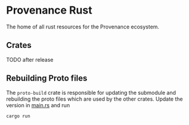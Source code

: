 # Provenance Rust

The home of all rust resources for the Provenance ecosystem.

## Crates

TODO after release

## Rebuilding Proto files

The `proto-build` crate is responsible for updating the submodule and rebuilding the proto files
which are used by the other crates. Update the version in [main.rs](proto-build/src/main.rs) and run

```
cargo run
```
